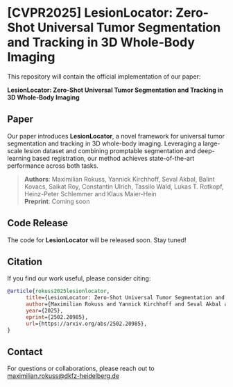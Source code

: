 # [CVPR2025] LesionLocator: Zero-Shot Universal Tumor Segmentation and Tracking in 3D Whole-Body Imaging

This repository will contain the official implementation of our paper:

**LesionLocator: Zero-Shot Universal Tumor Segmentation and Tracking in 3D Whole-Body Imaging**

## Paper
Our paper introduces **LesionLocator**, a novel framework for universal tumor segmentation and tracking in 3D whole-body imaging. Leveraging a large-scale lesion dataset and combining promptable segmentation and deep-learning based registration, our method achieves state-of-the-art performance across both tasks.

> **Authors**: Maximilian Rokuss, Yannick Kirchhoff, Seval Akbal, Balint Kovacs, Saikat Roy, Constantin Ulrich, Tassilo Wald, Lukas T. Rotkopf, Heinz-Peter Schlemmer and Klaus Maier-Hein  
> **Preprint**: Coming soon

## Code Release
The code for **LesionLocator** will be released soon. Stay tuned!

## Citation
If you find our work useful, please consider citing:
```bibtex
@article{rokuss2025lesionlocator,
      title={LesionLocator: Zero-Shot Universal Tumor Segmentation and Tracking in 3D Whole-Body Imaging}, 
      author={Maximilian Rokuss and Yannick Kirchhoff and Seval Akbal and Balint Kovacs and Saikat Roy and Constantin Ulrich and Tassilo Wald and Lukas T. Rotkopf and Heinz-Peter Schlemmer and Klaus Maier-Hein},
      year={2025},
      eprint={2502.20985},
      url={https://arxiv.org/abs/2502.20985}, 
}
```

## Contact
For questions or collaborations, please reach out to maximilian.rokuss@dkfz-heidelberg.de
